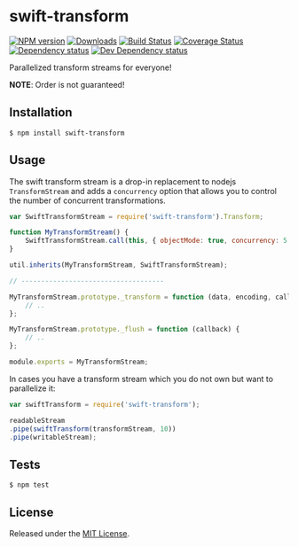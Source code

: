 # swift-transform

[![NPM version][npm-image]][npm-url] [![Downloads][downloads-image]][npm-url] [![Build Status][travis-image]][travis-url] [![Coverage Status][coveralls-image]][coveralls-url] [![Dependency status][david-dm-image]][david-dm-url] [![Dev Dependency status][david-dm-dev-image]][david-dm-dev-url]

[npm-url]:https://npmjs.org/package/swift-transform
[downloads-image]:http://img.shields.io/npm/dm/swift-transform.svg
[npm-image]:http://img.shields.io/npm/v/swift-transform.svg
[travis-url]:https://travis-ci.org/IndigoUnited/node-swift-transform
[travis-image]:http://img.shields.io/travis/IndigoUnited/node-swift-transform.svg
[coveralls-url]:https://coveralls.io/r/IndigoUnited/node-swift-transform
[coveralls-image]:https://img.shields.io/coveralls/IndigoUnited/node-swift-transform.svg
[david-dm-url]:https://david-dm.org/IndigoUnited/node-swift-transform
[david-dm-image]:https://img.shields.io/david/IndigoUnited/node-swift-transform.svg
[david-dm-dev-url]:https://david-dm.org/IndigoUnited/node-swift-transform#info=devDependencies
[david-dm-dev-image]:https://img.shields.io/david/dev/IndigoUnited/node-swift-transform.svg

Parallelized transform streams for everyone!

**NOTE**: Order is not guaranteed!


## Installation

`$ npm install swift-transform`


## Usage

The swift transform stream is a drop-in replacement to nodejs `TransformStream` and adds a `concurrency` option that allows you to control the number of concurrent transformations.

```js
var SwiftTransformStream = require('swift-transform').Transform;

function MyTransformStream() {
    SwiftTransformStream.call(this, { objectMode: true, concurrency: 5 });
}

util.inherits(MyTransformStream, SwiftTransformStream);

// ------------------------------------

MyTransformStream.prototype._transform = function (data, encoding, callback) {
    // ..
};

MyTransformStream.prototype._flush = function (callback) {
    // ..
};

module.exports = MyTransformStream;
```

In cases you have a transform stream which you do not own but want to parallelize it:

```js
var swiftTransform = require('swift-transform');

readableStream
.pipe(swiftTransform(transformStream, 10))
.pipe(writableStream);
```


## Tests

`$ npm test`


## License

Released under the [MIT License](http://www.opensource.org/licenses/mit-license.php).

